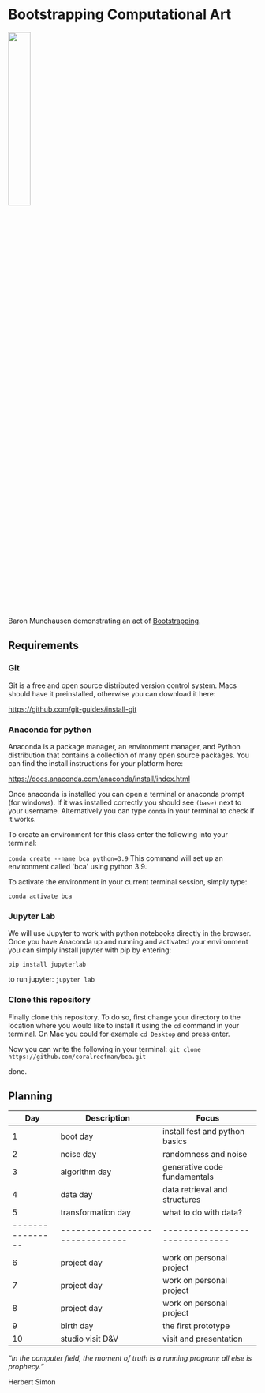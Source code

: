 # Bootstrapping Computational Art

<img src="https://external-content.duckduckgo.com/iu/?u=https%3A%2F%2Fimg.huffingtonpost.com%2Fasset%2F5b6b3e792000009f00379402.jpeg%3Fops%3Dscalefit_720_noupscale&f=1&nofb=1" width=30%>

Baron Munchausen demonstrating an act of [Bootstrapping](https://www.huffpost.com/entry/pull-yourself-up-by-your-bootstraps-nonsense_n_5b1ed024e4b0bbb7a0e037d4).

## Requirements

### Git

Git is a free and open source distributed version control system.
Macs should have it preinstalled, otherwise you can download it here:

https://github.com/git-guides/install-git

### Anaconda for python

Anaconda is a package manager, an environment manager, and Python distribution that contains a collection of many open source packages.
You can find the install instructions for your platform here:

https://docs.anaconda.com/anaconda/install/index.html

Once anaconda is installed you can open a terminal or anaconda prompt (for windows). If it was installed correctly you should see `(base)` next to your username. Alternatively you can type `conda` in your terminal to check if it works.

To create an environment for this class enter the following into your terminal:

`conda create --name bca python=3.9`
This command will set up an environment called 'bca' using python 3.9.

To activate the environment in your current terminal session, simply type:

`conda activate bca`

### Jupyter Lab

We will use Jupyter to work with python notebooks directly in the browser.
Once you have Anaconda up and running and activated your environment you can simply install jupyter with pip by entering:

`pip install jupyterlab`

to run jupyter:
`jupyter lab`

### Clone this repository

Finally clone this repository. To do so, first change your directory to the location where you would like to install it using the `cd` command in your terminal. On Mac you could for example `cd Desktop` and press enter.

Now you can write the following in your terminal:
`git clone https://github.com/coralreefman/bca.git`

done.

## Planning

|Day             |Description                    |Focus                         |
|----------------|-------------------------------|------------------------------|
|1               |boot day                       |install fest and python basics|
|2               |noise day                      |randomness and noise          |
|3               |algorithm day                  |generative code fundamentals  |
|4               |data day                       |data retrieval and structures |
|5               |transformation day             |what to do with data?         |
|----------------|-------------------------------|------------------------------|
|6               |project day                    |work on personal project      |
|7               |project day                    |work on personal project      |
|8               |project day                    |work on personal project      |
|9               |birth day                     |the first prototype           |
|10              |studio visit D&V               |visit and presentation        |

_“In the computer field, the moment of truth is a_
_running program; all else is prophecy.”_

Herbert Simon
